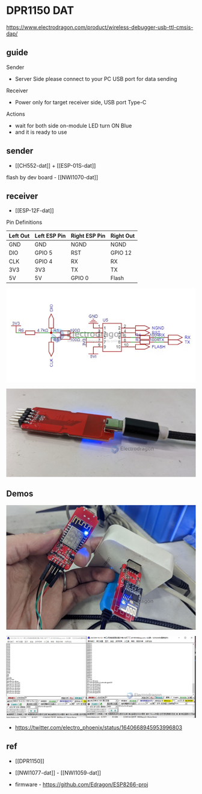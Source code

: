 # DPR1150 DAT

https://www.electrodragon.com/product/wireless-debugger-usb-ttl-cmsis-dap/

## guide

Sender

- Server Side please connect to your PC USB port for data sending

Receiver

- Power only for target receiver side, USB port Type-C

Actions

- wait for both side on-module LED turn ON Blue
- and it is ready to use

## sender

- [[CH552-dat]] + [[ESP-01S-dat]]

flash by dev board - [[NWI1070-dat]]


## receiver

- [[ESP-12F-dat]]

Pin Definitions

| Left Out | Left ESP Pin | Right ESP Pin | Right Out |
| -------- | ------------ | ------------- | --------- |
| GND      | GND          | NGND          | NGND      |
| DIO      | GPIO 5       | RST           | GPIO 12   |
| CLK      | GPIO 4       | RX            | RX        |
| 3V3      | 3V3          | TX            | TX        |
| 5V       | 5V           | GPIO 0        | Flash     |

![](2023-12-25-16-55-08.png)

![](2023-12-25-17-50-57.png)



## Demos

![](2023-12-25-17-49-59.png)

![](2023-12-25-17-50-29.png)


- https://twitter.com/electro_phoenix/status/1640668945953996803



## ref

- [[DPR1150]]

- [[NWI1077-dat]] - [[NWI1059-dat]]

- firmware - https://github.com/Edragon/ESP8266-proj

